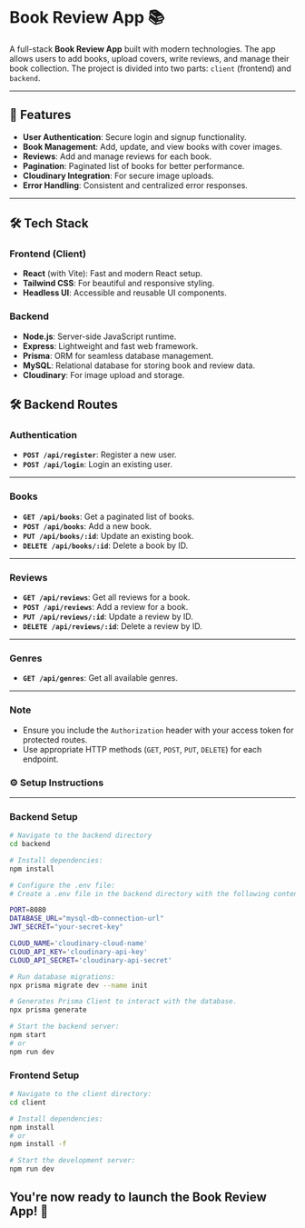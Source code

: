 # Book Review App 📚

A full-stack **Book Review App** built with modern technologies. The app allows users to add books, upload covers, write reviews, and manage their book collection. The project is divided into two parts: `client` (frontend) and `backend`.

---

## 🚀 Features

- **User Authentication**: Secure login and signup functionality.
- **Book Management**: Add, update, and view books with cover images.
- **Reviews**: Add and manage reviews for each book.
- **Pagination**: Paginated list of books for better performance.
- **Cloudinary Integration**: For secure image uploads.
- **Error Handling**: Consistent and centralized error responses.

---

## 🛠️ Tech Stack

### **Frontend (Client)**
- **React** (with Vite): Fast and modern React setup.
- **Tailwind CSS**: For beautiful and responsive styling.
- **Headless UI**: Accessible and reusable UI components.

### **Backend**
- **Node.js**: Server-side JavaScript runtime.
- **Express**: Lightweight and fast web framework.
- **Prisma**: ORM for seamless database management.
- **MySQL**: Relational database for storing book and review data.
- **Cloudinary**: For image upload and storage.

## 🛠️ Backend Routes

### Authentication
- **`POST /api/register`**: Register a new user.  
- **`POST /api/login`**: Login an existing user.  

---

### Books
- **`GET /api/books`**: Get a paginated list of books.  
- **`POST /api/books`**: Add a new book.  
- **`PUT /api/books/:id`**: Update an existing book.  
- **`DELETE /api/books/:id`**: Delete a book by ID.  

---

### Reviews
- **`GET /api/reviews`**: Get all reviews for a book.  
- **`POST /api/reviews`**: Add a review for a book.  
- **`PUT /api/reviews/:id`**: Update a review by ID.  
- **`DELETE /api/reviews/:id`**: Delete a review by ID.  

---

### Genres
- **`GET /api/genres`**: Get all available genres.  

---

### Note
- Ensure you include the `Authorization` header with your access token for protected routes.
- Use appropriate HTTP methods (`GET`, `POST`, `PUT`, `DELETE`) for each endpoint.


### ⚙️ Setup Instructions
 
---
### Backend Setup

```bash
# Navigate to the backend directory
cd backend

# Install dependencies:
npm install

# Configure the .env file:
# Create a .env file in the backend directory with the following content:

PORT=8080
DATABASE_URL="mysql-db-connection-url"
JWT_SECRET="your-secret-key"

CLOUD_NAME='cloudinary-cloud-name'
CLOUD_API_KEY='cloudinary-api-key'
CLOUD_API_SECRET='cloudinary-api-secret'

# Run database migrations:
npx prisma migrate dev --name init

# Generates Prisma Client to interact with the database.
npx prisma generate

# Start the backend server:
npm start
# or
npm run dev
```

### Frontend Setup

```bash
# Navigate to the client directory:
cd client

# Install dependencies:
npm install
# or
npm install -f

# Start the development server:
npm run dev
```
You're now ready to launch the Book Review App! 🚀
---
